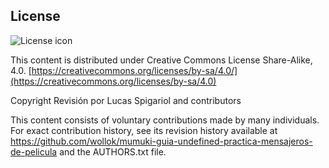 ## License
![License icon](https://licensebuttons.net/l/by-sa/3.0/88x31.png)

This content is distributed under Creative Commons License Share-Alike, 4.0. [https://creativecommons.org/licenses/by-sa/4.0/](https://creativecommons.org/licenses/by-sa/4.0)

Copyright Revisión por Lucas Spigariol and contributors

This content consists of voluntary contributions made by many
individuals. For exact contribution history, see its revision history
available at https://github.com/wollok/mumuki-guia-undefined-practica-mensajeros-de-pelicula and the AUTHORS.txt file.

